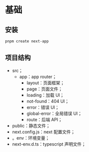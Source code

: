 # 基础

## 安装

```bash
pnpm create next-app
```

## 项目结构

- src；
  - app：app router；
    - layout：页面框架；
    - page：页面文件；
    - loading：加载 UI；
    - not-found：404 UI；
    - error：错误 UI；
    - global-error：全局错误 UI；
    - route：后端 API；
- public：静态文件；
- next.config.js：next 配置文件；
- 。env：环境变量；
- next-env.d.ts：typescript 声明文件；
